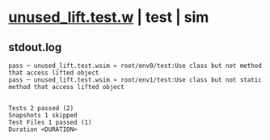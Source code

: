 # [unused_lift.test.w](../../../../../examples/tests/valid/unused_lift.test.w) | test | sim

## stdout.log
```log
pass ─ unused_lift.test.wsim » root/env0/test:Use class but not method that access lifted object       
pass ─ unused_lift.test.wsim » root/env1/test:Use class but not static method that access lifted object
 
 
Tests 2 passed (2)
Snapshots 1 skipped
Test Files 1 passed (1)
Duration <DURATION>
```

